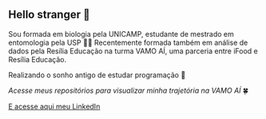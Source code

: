 ## Hello stranger 💭

Sou formada em biologia pela UNICAMP, estudante de mestrado em entomologia pela USP 🌱:bug: Recentemente formada também em análise de dados pela Resília Educação na turma VAMO AÍ, uma parceria entre iFood e Resília Educação.

Realizando o sonho antigo de estudar programação 💙

*Acesse meus repositórios para visualizar minha trajetória na VAMO AÍ* 🍀

[E acesse aqui meu LinkedIn](https://www.linkedin.com/in/isaolivlima/)
